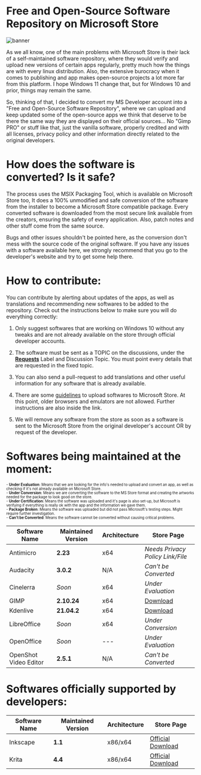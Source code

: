 # Free and Open-Source Software Repository on Microsoft Store

![banner](https://user-images.githubusercontent.com/21313332/124395717-fae21080-dcdb-11eb-8185-7470b2ee552f.png)

As we all know, one of the main problems with Microsoft Store is their lack of a self-maintained software repository, where they would verify and upload new versions of certain apps regularly, pretty much how the things are with every linux distribution. Also, the extensive burocracy when it comes to publishing and app makes open-source projects a lot more far from this platform. I hope Windows 11 change that, but for Windows 10 and prior, things may remain the same.

So, thinking of that, I decided to convert my MS Developer account into a "Free and Open-Source Software Repository", where we can upload and keep updated some of the open-source apps we think that deserve to be there the same way they are displayed on their official sources... No "Gimp PRO" or stuff like that, just the vanilla software, properly credited and with all licenses, privacy policy and other information directly related to the original developers.


# How does the software is converted? Is it safe?

The process uses the MSIX Packaging Tool, which is available on Microsoft Store too, It does a 100% unmodified and safe conversion of the software from the installer to become a Microsoft Store compatible package. Every converted software is downloaded from the most secure link available from the creators, ensuring the safety of every application. Also, patch notes and other stuff come from the same source.

Bugs and other issues shouldn't be pointed here, as the conversion don't mess with the source code of the original software. If you have any issues with a software available here, we strongly recommend that you go to the developer's website and try to get some help there.


# How to contribute:

You can contribute by alerting about updates of the apps, as well as translations and recommending new softwares to be added to the repository. Check out the instructions below to make sure you will do everything correctly:

1. Only suggest softwares that are working on Windows 10 without any tweaks and are not already available on the store through official developer accounts.

2. The software must be sent as a TOPIC on the discussions, under the **[Requests](https://github.com/mayrinck/FOSSonMicrosoftStore/discussions/categories/requests)** Label and Discussion Topic. You must point every details that are requested in the fixed topic.

3. You can also send a pull-request to add translations and other useful information for any software that is already available.

4. There are some [guidelines](https://docs.microsoft.com/en-us/windows/uwp/publish/store-policies) to upload softwares to Microsoft Store. At this point, older browsers and emulators are not allowed. Further instructions are also inside the link.

5. We will remove any software from the store as soon as a software is sent to the Microsoft Store from the original developer's account OR by request of the developer.


# Softwares being maintained at the moment:

<sub>
  <sup>
    - <b>Under Evaluation</b>: Means that we are looking for the info's needed to upload and convert an app, as well as checking if it's not already available on Microsoft Store.
    <br>
    - <b>Under Conversion</b>: Means we are converting the software to the MS Store format and creating the artworks needed for the package to look good on the store.
    <br>
    - <b>Under Certification</b>: Means the software was uploaded and it's page is also set-up, but Microsoft is verifying if everything is really ok with the app and the information we gave them.
    <br>
    - <b>Package Broken</b>: Means the software was uploaded but did not pass Microsoft's testing steps. Might require further investigation.
    <br>
    - <b>Can't be Converted</b>: Means the software cannot be converted without causing critical problems.
  </sup>
</sub>
<br>

| Software Name         | Maintained Version | Architecture | Store Page       |
| --------------------- | ------------------ | ------------ | ---------------- |
| Antimicro             | **2.23**           | x64          | *Needs Privacy Policy Link/File* |
| Audacity              | **3.0.2**          | N/A          | *Can't be Converted* |
| Cinelerra             | *Soon*             | x64          | *Under Evaluation* |
| GIMP                  | **2.10.24**        | x64          | [Download](https://www.microsoft.com/store/apps/9NJP9724LT35) |
| Kdenlive              | **21.04.2**        | x64          | [Download](https://www.microsoft.com/store/apps/9P07GFP9P554) |
| LibreOffice           | *Soon*             | x64          | *Under Conversion* |
| OpenOffice            | *Soon*             | ---          | *Under Evaluation* |
| OpenShot Video Editor | **2.5.1**          | N/A          | *Can't be Converted* |


# Softwares officially supported by developers:

| Software Name         | Maintained Version | Architecture | Store Page       |
| --------------------- | ------------------ | ------------ | ---------------- |
| Inkscape              | **1.1**            | x86/x64      | [Official Download](https://www.microsoft.com/store/apps/9pd9bhglfc7h) |
| Krita                 | **4.4**            | x86/x64      | [Official Download](https://www.microsoft.com/store/apps/9n6x57zgrw96) |
